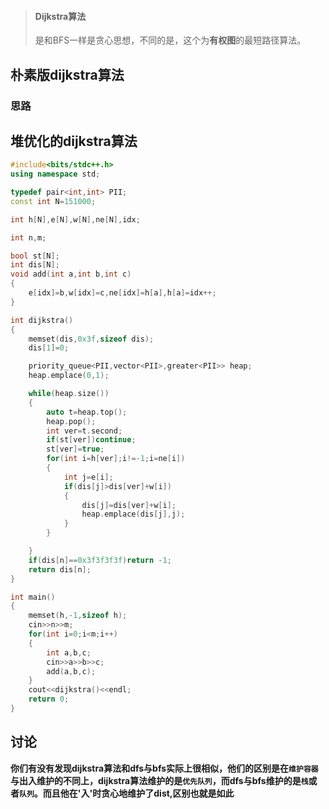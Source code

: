 > #### Dijkstra算法
> 是和BFS一样是贪心思想，不同的是，这个为**有权图**的最短路径算法。

## 朴素版dijkstra算法

### 思路

## 堆优化的dijkstra算法

```cpp
#include<bits/stdc++.h>
using namespace std;

typedef pair<int,int> PII;
const int N=151000;

int h[N],e[N],w[N],ne[N],idx;

int n,m;

bool st[N];
int dis[N];
void add(int a,int b,int c)
{
    e[idx]=b,w[idx]=c,ne[idx]=h[a],h[a]=idx++;
}

int dijkstra()
{
    memset(dis,0x3f,sizeof dis);
    dis[1]=0;

    priority_queue<PII,vector<PII>,greater<PII>> heap;
    heap.emplace(0,1);

    while(heap.size())
    {
        auto t=heap.top();
        heap.pop();
        int ver=t.second;
        if(st[ver])continue;
        st[ver]=true;
        for(int i=h[ver];i!=-1;i=ne[i])
        {
            int j=e[i];
            if(dis[j]>dis[ver]+w[i])
            {
                dis[j]=dis[ver]+w[i];
                heap.emplace(dis[j],j);
            }
        }

    }
    if(dis[n]==0x3f3f3f3f)return -1;
    return dis[n];
}

int main()
{
    memset(h,-1,sizeof h);
    cin>>n>>m;
    for(int i=0;i<m;i++)
    {
        int a,b,c;
        cin>>a>>b>>c;
        add(a,b,c);
    }
    cout<<dijkstra()<<endl;
    return 0;
}

```
## 讨论
**你们有没有发现dijkstra算法和dfs与bfs实际上很相似，他们的区别是在`维护容器`与出入维护的不同上，dijkstra算法维护的是`优先队列`，而dfs与bfs维护的是`栈`或者`队列`。而且他在'入'时贪心地维护了dist,区别也就是如此**